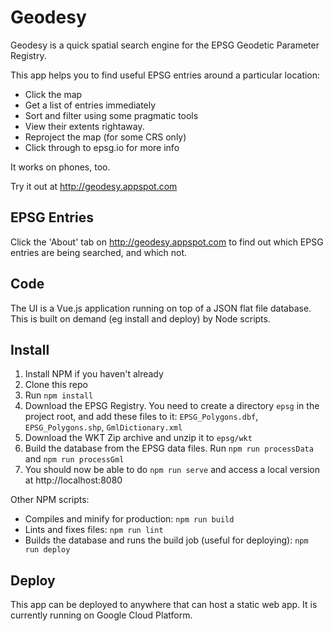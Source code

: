 # Geodesy

Geodesy is a quick spatial search engine for the EPSG Geodetic Parameter Registry.

This app helps you to find useful EPSG entries around a particular location:

- Click the map
- Get a list of entries immediately
- Sort and filter using some pragmatic tools
- View their extents rightaway.
- Reproject the map (for some CRS only)
- Click through to epsg.io for more info

It works on phones, too.

Try it out at http://geodesy.appspot.com

## EPSG Entries

Click the 'About' tab on http://geodesy.appspot.com to find out which EPSG entries are
being searched, and which not.

## Code

The UI is a Vue.js application running on top of a JSON flat file database. This is built on demand (eg install and deploy) by Node scripts.

## Install

1. Install NPM if you haven't already
2. Clone this repo
3. Run `npm install`
4. Download the EPSG Registry. You need to create a directory `epsg` in the project root, and add these files to it: `EPSG_Polygons.dbf`, `EPSG_Polygons.shp`, `GmlDictionary.xml`
5. Download the WKT Zip archive and unzip it to `epsg/wkt`
6. Build the database from the EPSG data files. Run `npm run processData` and `npm run processGml`
7. You should now be able to do `npm run serve` and access a local version at http://localhost:8080

Other NPM scripts:

- Compiles and minify for production: `npm run build`
- Lints and fixes files: `npm run lint`
- Builds the database and runs the build job (useful for deploying): `npm run deploy`

## Deploy

This app can be deployed to anywhere that can host a static web app. It is currently running on Google Cloud Platform.

